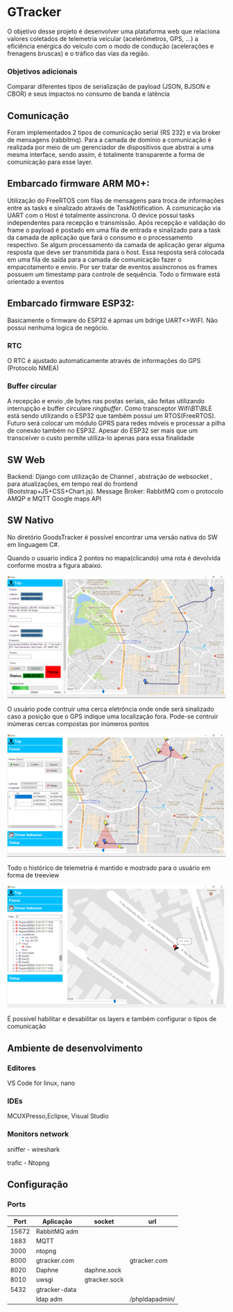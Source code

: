 # GTracker

O objetivo desse projeto é desenvolver uma plataforma web que relaciona valores coletados de telemetria veicular (acelerômetros, GPS, ...) a eficiência enérgica do veículo com o modo de condução (acelerações e frenagens bruscas) e o tráfico das vias da região. 

### Objetivos adicionais
Comparar diferentes tipos de serialização de payload  (JSON, BJSON e CBOR) e seus impactos no consumo de banda e latência  

## Comunicação 
Foram implementados 2 tipos de comunicação serial (RS 232) e via broker de mensagens (rabbitmq). Para a camada de domínio a comunicação é
realizada por meio de um gerenciador de dispositivos que abstrai a uma mesma interface, sendo assim, é totalmente transparente a forma de comunicação para esse layer.

## Embarcado firmware ARM M0+:
Utilização do FreeRTOS com filas de mensagens para troca de informações entre as tasks e sinalizado através de TaskNotification. 
A comunicação via UART com o Host é totalmente assíncrona. O device possui tasks independentes para recepção e transmissão. Após recepção e validação do frame o payload é postado em uma fila de entrada e sinalizado para a task da camada de aplicação que fará o consumo e o processamento respectivo. Se algum processamento da camada de aplicação gerar alguma resposta que deve ser transmitida para o host. Essa resposta será colocada em uma fila de saída para a camada de comunicação fazer o empacotamento e envio. 
Por ser tratar de eventos assíncronos os frames possuem um timestamp para controle de sequência. Todo o firmware está orientado a eventos

## Embarcado firmware ESP32:
Basicamente o firmware do ESP32 é aprnas um bdrige UART<>WiFI. Não possui nenhuma logica de negócio.

### RTC
O RTC é ajustado automaticamente através de informações do GPS (Protocolo NMEA)

### Buffer circular
A recepção e envio ,de bytes nas postas seriais, são feitas utilizando interrupção e buffer circulare *ringbuffer*.
Como transceptor Wifi\BT\BLE está sendo utilizando o ESP32 que também possui um RTOS(FreeRTOS). Futuro será colocar um módulo GPRS para redes móveis e processar a pilha de conexão também no ESP32.
Apesar do ESP32 ser mais que um transceiver o custo permite utiliza-lo apenas para essa finalidade

## SW Web
Backend: Django com utilização de Channel , abstração de websocket , para atualizações, em tempo real do frontend (Bootstrap+JS+CSS+Chart.js).
Message Broker: RabbitMQ com o protocolo AMQP e MQTT
Google maps API

## SW Nativo
No diretório GoodsTracker é possível encontrar uma versão nativa do SW em linguagem C#.

Quando o usuario indica 2 pontos no mapa(clicando) uma rota é devolvida conforme mostra a figura abaixo.

![Rotas traçadas](images/sw/route.png)

O usuário pode contruir uma cerca eletrôncia onde onde será sinalizado caso a posição que o GPS indique uma localização fora.
Pode-se contruir inúmeras cercas compostas por inúmeros pontos 

![Cercas traçadas](images/sw/fence.png)

Todo o histórico de telemetria é mantido e mostrado para o usuário em forma de treeview

![Histórico de telemetria](images/sw/behavior.png)

É possivel habilitar e desabilitar os layers e também configurar o tipos de comunicação

## Ambiente de desenvolvimento

### Editores 

VS Code for linux, nano

### IDEs

MCUXPresso,Eclipse, Visual Studio

### Monitors network

sniffer - wireshark

trafic - Ntopng

## Configuração

### Ports
      
| Port | Aplicação       | socket      | url             |
|------|-----------------|-------------|-----------------|
|15672 |RabbitMQ adm     |             
|1883  |MQTT             |
|3000  |ntopng           |
|8000  |gtracker.com     |              | gtracker.com   |
|8020  |Daphne           | daphne.sock  |                |
|8010  |uwsgi            | gtracker.sock|                |
|5432  |gtracker-data    |              |                |
|      |ldap adm         |              | /phpldapadmin/ |
